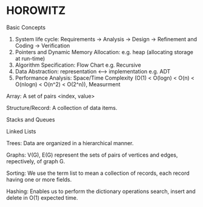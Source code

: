 # HOROWITZ

Basic Concepts
1. System life cycle: Requirements -> Analysis -> Design -> Refinement and Coding -> Verification
2. Pointers and Dynamic Memory Allocation: e.g. heap (allocating storage at run-time)
3. Algorithm Specification: Flow Chart e.g. Recursive
4. Data Abstraction: representation <--> implementation e.g. ADT
5. Performance Analysis: Space/Time Complexity (O(1) < O(logn) < O(n) < O(nlogn) < O(n^2) < O(2^n)), Measurment

Array: A set of pairs <index, value>

Structure/Record: A collection of data items.

Stacks and Queues

Linked Lists

Trees: Data are organized in a hierarchical manner.

Graphs: V(G), E(G) represent the sets of pairs of vertices and edges, repectively, of graph G.

Sorting: We use the term list to mean a collection of records, each record having one or more fields.

Hashing: Enables us to perform the dictionary operations search, insert and delete in O(1) expected time.
